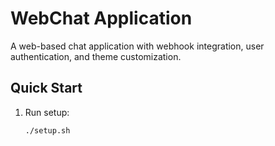 # WebChat Application

A web-based chat application with webhook integration, user authentication, and theme customization.

## Quick Start

1. Run setup:
   ```bash
   ./setup.sh
